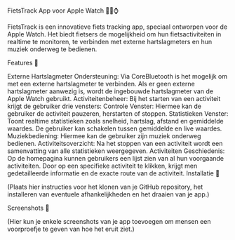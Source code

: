 FietsTrack App voor Apple Watch 🚴‍♂️⌚

FietsTrack is een innovatieve fiets tracking app, speciaal ontworpen voor de Apple Watch. Het biedt fietsers de mogelijkheid om hun fietsactiviteiten in realtime te monitoren, te verbinden met externe hartslagmeters en hun muziek onderweg te bedienen.

Features 🌟

Externe Hartslagmeter Ondersteuning: Via CoreBluetooth is het mogelijk om met een externe hartslagmeter te verbinden. Als er geen externe hartslagmeter aanwezig is, wordt de ingebouwde hartslagmeter van de Apple Watch gebruikt.
Activiteitenbeheer: Bij het starten van een activiteit krijgt de gebruiker drie vensters:
Controle Venster: Hiermee kan de gebruiker de activiteit pauzeren, herstarten of stoppen.
Statistieken Venster: Toont realtime statistieken zoals snelheid, hartslag, afstand en gemiddelde waardes. De gebruiker kan schakelen tussen gemiddelde en live waardes.
Muziekbediening: Hiermee kan de gebruiker zijn muziek onderweg bedienen.
Activiteitsoverzicht: Na het stoppen van een activiteit wordt een samenvatting van alle statistieken weergegeven.
Activiteiten Geschiedenis: Op de homepagina kunnen gebruikers een lijst zien van al hun voorgaande activiteiten. Door op een specifieke activiteit te klikken, krijgt men gedetailleerde informatie en de exacte route van de activiteit.
Installatie 💽

(Plaats hier instructies voor het klonen van je GitHub repository, het installeren van eventuele afhankelijkheden en het draaien van je app.)

Screenshots 📸

(Hier kun je enkele screenshots van je app toevoegen om mensen een voorproefje te geven van hoe het eruit ziet.)
